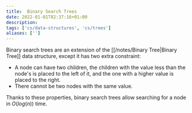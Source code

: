 ```yaml
---
title:  Binary Search Trees
date: 2022-01-01T02:37:16+01:00
description: 
tags: ['cs/data-structures', 'cs/trees']
aliases: ['']
---
```

Binary search trees are an extension of the [[/notes/Binary Tree|Binary Tree]] data structure, except it has two extra constraint:

- A node can have two children, the children with the value less than the node's is placed to the left of it, and the one with a higher value is placed to the right.
- There cannot be two nodes with the same value.

Thanks to these properties, binary search trees allow searching for a node in $O(log(n))$ time. 